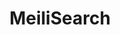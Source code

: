 ---
blog: https://blog.meilisearch.com/
codehost: https://github.com/meilisearch/MeiliSearch
linkedin: https://linkedin.com/company/meilisearch
logohandle: meilisearch
sort: meilisearch
title: MeiliSearch
twitter: https://x.com/meilisearch
website: https://www.meilisearch.com/
---